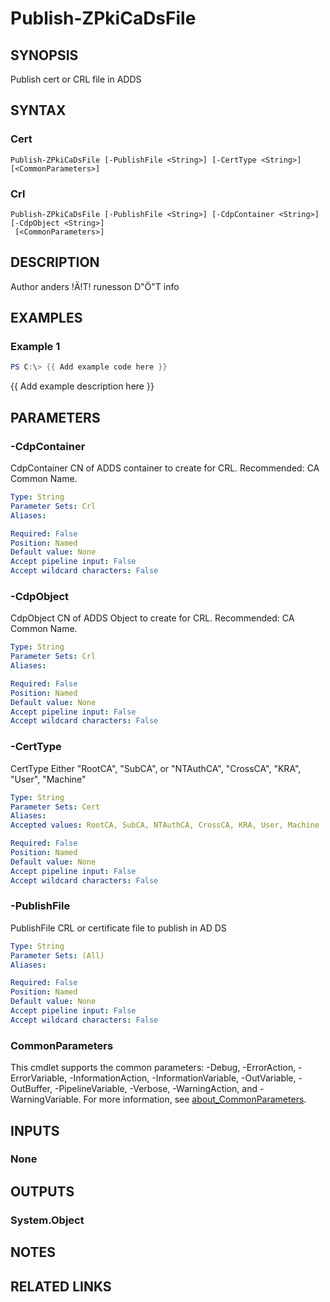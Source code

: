 ﻿---
external help file: PsZPki-help.xml
Module Name: ZPki
online version:
schema: 2.0.0
---

# Publish-ZPkiCaDsFile

## SYNOPSIS
Publish cert or CRL file in ADDS

## SYNTAX

### Cert
```
Publish-ZPkiCaDsFile [-PublishFile <String>] [-CertType <String>] [<CommonParameters>]
```

### Crl
```
Publish-ZPkiCaDsFile [-PublishFile <String>] [-CdpContainer <String>] [-CdpObject <String>]
 [<CommonParameters>]
```

## DESCRIPTION
Author anders !Ä!T!
runesson D"Ö"T info

## EXAMPLES

### Example 1
```powershell
PS C:\> {{ Add example code here }}
```

{{ Add example description here }}

## PARAMETERS

### -CdpContainer
CdpContainer CN of ADDS container to create for CRL.
Recommended: CA Common Name.

```yaml
Type: String
Parameter Sets: Crl
Aliases:

Required: False
Position: Named
Default value: None
Accept pipeline input: False
Accept wildcard characters: False
```

### -CdpObject
CdpObject CN of ADDS Object to create for CRL.
Recommended: CA Common Name.

```yaml
Type: String
Parameter Sets: Crl
Aliases:

Required: False
Position: Named
Default value: None
Accept pipeline input: False
Accept wildcard characters: False
```

### -CertType
CertType Either "RootCA", "SubCA", or "NTAuthCA", "CrossCA", "KRA", "User", "Machine"

```yaml
Type: String
Parameter Sets: Cert
Aliases:
Accepted values: RootCA, SubCA, NTAuthCA, CrossCA, KRA, User, Machine

Required: False
Position: Named
Default value: None
Accept pipeline input: False
Accept wildcard characters: False
```

### -PublishFile
PublishFile CRL or certificate file to publish in AD DS

```yaml
Type: String
Parameter Sets: (All)
Aliases:

Required: False
Position: Named
Default value: None
Accept pipeline input: False
Accept wildcard characters: False
```

### CommonParameters
This cmdlet supports the common parameters: -Debug, -ErrorAction, -ErrorVariable, -InformationAction, -InformationVariable, -OutVariable, -OutBuffer, -PipelineVariable, -Verbose, -WarningAction, and -WarningVariable. For more information, see [about_CommonParameters](http://go.microsoft.com/fwlink/?LinkID=113216).

## INPUTS

### None

## OUTPUTS

### System.Object
## NOTES

## RELATED LINKS
